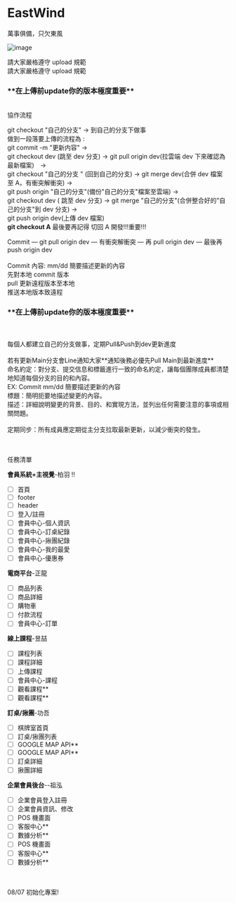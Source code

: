 # EastWind

萬事俱備，只欠東風

![image](https://github.com/user-attachments/assets/ffee3d42-bdfa-4811-81c4-a446117cfbbe)

請大家嚴格遵守 upload 規範<br/> 請大家嚴格遵守 upload 規範<br/>

<h3>**在上傳前update你的版本極度重要**</h3><br/>
協作流程<br/>

git checkout "自己的分支" -> 到自己的分支下做事<br/> 做到一段落要上傳的流程為
:<br/> git commit -m "更新内容" -> <br/> git checkout dev (跳至 dev 分支) -> git
pull origin dev(拉雲端 dev 下來確認為最新檔案)　-><br/> git checkout "自己的分支
" (回到自己的分支) -> git merge dev(合併 dev 檔案至 A，有衝突解衝突) -><br/> git
push origin "自己的分支"(備份"自己的分支"檔案至雲端) -><br/> git checkout dev (
跳至 dev 分支) -> git merge "自己的分支"(合併整合好的"自己的分支"到 dev 分支)
-><br/> git push origin dev(上傳 dev 檔案)<br/> **git checkout A** 最後要再記得
切回 A 開發!!!重要!!!<br/>

Commit — git pull origin dev — 有衝突解衝突 — 再 pull origin dev — 最後再 push
origin dev<br/> <br/> Commit 內容: mm/dd 簡要描述更新的內容<br/> 先對本地 commit
版本<br/> pull 更新遠程版本至本地<br/> 推送本地版本致遠程<br/>

<h3>**在上傳前update你的版本極度重要**</h3><br/>
<br/>
每個人都建立自己的分支做事，定期Pull&Push到dev更新進度<br/>
<br/>
若有更新Main分支會Line通知大家**通知後務必優先Pull Main到最新進度**
<br/>
命名約定：對分支、提交信息和標籤進行一致的命名約定，讓每個團隊成員都清楚地知道每個分支的目的和內容。<br/>
EX: Commit  mm/dd 簡要描述更新的內容<br/>
標題：簡明扼要地描述變更的內容。<br/>
描述：詳細說明變更的背景、目的、和實現方法，並列出任何需要注意的事項或相關問題。<br/>
<br/>
定期同步：所有成員應定期從主分支拉取最新更新，以減少衝突的發生。<br/>
<br/>
<br/>

任務清單 <br/>

**會員系統+主視覺**-柏羽 !!

- [ ] 首頁
- [ ] footer
- [ ] header
- [ ] 登入/註冊
- [ ] 會員中心-個人資訊
- [ ] 會員中心-訂桌紀錄
- [ ] 會員中心-揪團紀錄
- [ ] 會員中心-我的最愛
- [ ] 會員中心-優惠券

**電商平台**-正龍

- [ ] 商品列表
- [ ] 商品詳細
- [ ] 購物車
- [ ] 付款流程
- [ ] 會員中心-訂單

**線上課程**-昱喆

- [ ] 課程列表
- [ ] 課程詳細
- [ ] 上傳課程
- [ ] 會員中心-課程
- [ ] 觀看課程\*\*
- [ ] 觀看課程\*\*

**訂桌/揪團**-功吾

- [ ] 棋牌室首頁
- [ ] 訂桌/揪團列表
- [ ] GOOGLE MAP API\*\*
- [ ] GOOGLE MAP API\*\*
- [ ] 訂桌詳細
- [ ] 揪團詳細

**企業會員後台**--祖泓

- [ ] 企業會員登入註冊
- [ ] 企業會員資訊、修改
- [ ] POS 機畫面
- [ ] 客服中心\*\*
- [ ] 數據分析\*\*
- [ ] POS 機畫面
- [ ] 客服中心\*\*
- [ ] 數據分析\*\*

<br/>
<br/>
08/07 初始化專案!

